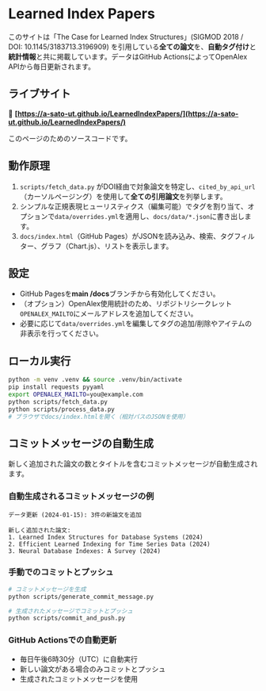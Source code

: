 # Learned Index Papers

このサイトは「The Case for Learned Index Structures」(SIGMOD 2018 / DOI: 10.1145/3183713.3196909) を引用している**全ての論文**を、**自動タグ付け**と**統計情報**と共に掲載しています。データはGitHub ActionsによってOpenAlex APIから毎日更新されます。

## ライブサイト
📖 **[https://a-sato-ut.github.io/LearnedIndexPapers/](https://a-sato-ut.github.io/LearnedIndexPapers/)**

このページのためのソースコードです。

## 動作原理
1. `scripts/fetch_data.py` がDOI経由で対象論文を特定し、`cited_by_api_url`（カーソルページング）を使用して**全ての引用論文**を列挙します。
2. シンプルな正規表現ヒューリスティクス（編集可能）でタグを割り当て、オプションで`data/overrides.yml`を適用し、`docs/data/*.json`に書き出します。
3. `docs/index.html`（GitHub Pages）がJSONを読み込み、検索、タグフィルター、グラフ（Chart.js）、リストを表示します。

## 設定
- GitHub Pagesを**main /docs**ブランチから有効化してください。
- （オプション）OpenAlex使用統計のため、リポジトリシークレット`OPENALEX_MAILTO`にメールアドレスを追加してください。
- 必要に応じて`data/overrides.yml`を編集してタグの追加/削除やアイテムの非表示を行ってください。

## ローカル実行
```bash
python -m venv .venv && source .venv/bin/activate
pip install requests pyyaml
export OPENALEX_MAILTO=you@example.com
python scripts/fetch_data.py
python scripts/process_data.py
# ブラウザでdocs/index.htmlを開く（相対パスのJSONを使用）
```

## コミットメッセージの自動生成

新しく追加された論文の数とタイトルを含むコミットメッセージが自動生成されます。

### 自動生成されるコミットメッセージの例
```
データ更新 (2024-01-15): 3件の新論文を追加

新しく追加された論文:
1. Learned Index Structures for Database Systems (2024)
2. Efficient Learned Indexing for Time Series Data (2024)
3. Neural Database Indexes: A Survey (2024)
```

### 手動でのコミットとプッシュ
```bash
# コミットメッセージを生成
python scripts/generate_commit_message.py

# 生成されたメッセージでコミットとプッシュ
python scripts/commit_and_push.py
```

### GitHub Actionsでの自動更新
- 毎日午後6時30分（UTC）に自動実行
- 新しい論文がある場合のみコミットとプッシュ
- 生成されたコミットメッセージを使用
